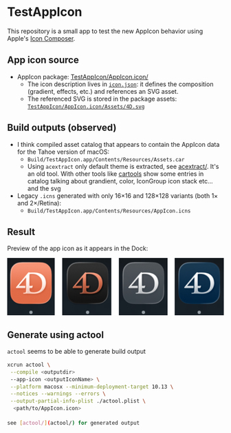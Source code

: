 # TestAppIcon

This repository is a small app to test the new AppIcon behavior using Apple's [Icon Composer](https://developer.apple.com/icon-composer/).

## App icon source

- AppIcon package: [TestAppIcon/AppIcon.icon/](TestAppIcon/AppIcon.icon/)
  - The icon description lives in [`icon.json`](TestAppIcon/AppIcon.icon/icon.json): it defines the composition (gradient, effects, etc.) and references an SVG asset.
  - The referenced SVG is stored in the package assets: [`TestAppIcon/AppIcon.icon/Assets/4D.svg`](TestAppIcon/AppIcon.icon/Assets/4D.svg)

## Build outputs (observed)

- I think compiled asset catalog that appears to contain the AppIcon data for the Tahoe version of macOS:
  - `Build/TestAppIcon.app/Contents/Resources/Assets.car`
  - Using `acextract` only default theme is extracted, see [acextract/](acextract). It's an old tool. With other tools like [cartools](https://github.com/showxu/cartools) show some entries in catalog talking about grandient, color, IconGroup icon stack etc... and the svg
- Legacy `.icns` generated with only 16×16 and 128×128 variants (both 1× and 2×/Retina):
  - `Build/TestAppIcon.app/Contents/Resources/AppIcon.icns`

## Result

Preview of the app icon as it appears in the Dock:

![Dock preview](dock.png)

## Generate using actool

`actool` seems to be able to generate build output

```bash
xcrun actool \
 --compile <outputdir> 
 --app-icon <outputIconName> \
 --platform macosx --minimum-deployment-target 10.13 \
 --notices --warnings --errors \
 --output-partial-info-plist ./actool.plist \
  <path/to/AppIcon.icon>

see [actool/](actool/) for generated output
